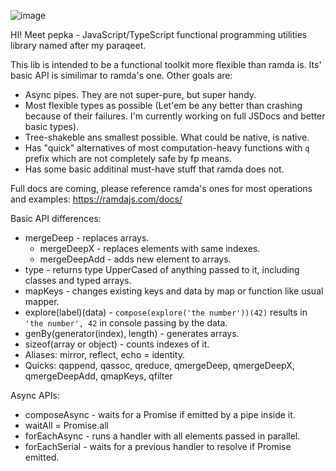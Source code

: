 ![image](https://user-images.githubusercontent.com/7501201/122691868-ae59f800-d23a-11eb-97fa-c0fab3cb0808.png)

HI! Meet pepka - JavaScript/TypeScript functional programming utilities library named after my paraqeet.

This lib is intended to be a functional toolkit more flexible than ramda is.
Its' basic API is similimar to ramda's one.
Other goals are:
- Async pipes. They are not super-pure, but super handy.
- Most flexible types as possible (Let'em be any better than crashing because of their failures. I'm currently working on full JSDocs and better basic types).
- Tree-shakeble ans smallest possible. What could be native, is native.
- Has "quick" alternatives of most computation-heavy functions with `q` prefix which are not completely safe by fp means.
- Has some basic additinal must-have stuff that ramda does not.

Full docs are coming,
please reference ramda's ones for most operations and examples: https://ramdajs.com/docs/

Basic API differences:
- mergeDeep - replaces arrays.
  - mergeDeepX - replaces elements with same indexes.
  - mergeDeepAdd - adds new element to arrays.
- type - returns type UpperCased of anything passed to it, including classes and typed arrays.
- mapKeys - changes existing keys and data by map or function like usual mapper.
- explore(label)(data) - `compose(explore('the number'))(42)` results in `'the number', 42` in console passing by the data.
- genBy(generator(index), length) - generates arrays.
- sizeof(array or object) - counts indexes of it.
- Aliases: mirror, reflect, echo = identity.
- Quicks: qappend, qassoc, qreduce, qmergeDeep, qmergeDeepX, qmergeDeepAdd, qmapKeys, qfilter

Async APIs:
- composeAsync - waits for a Promise if emitted by a pipe inside it.
- waitAll = Promise.all
- forEachAsync - runs a handler with all elements passed in parallel.
- forEachSerial - waits for a previous handler to resolve if Promise emitted.